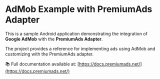 # AdMob Example with PremiumAds Adapter

This is a sample Android application demonstrating the integration of **Google AdMob** with the **PremiumAds Adapter**.

The project provides a reference for implementing ads using AdMob and customizing with the PremiumAds adapter.

📚 Full documentation available at: [https://docs.premiumads.net/](https://docs.premiumads.net/)
